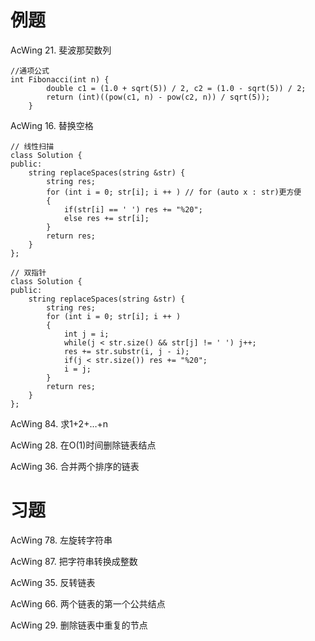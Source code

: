 # 例题
AcWing 21. 斐波那契数列
```
//通项公式
int Fibonacci(int n) {
        double c1 = (1.0 + sqrt(5)) / 2, c2 = (1.0 - sqrt(5)) / 2;
        return (int)((pow(c1, n) - pow(c2, n)) / sqrt(5));
    }
```
AcWing 16. 替换空格

```
// 线性扫描
class Solution {
public:
    string replaceSpaces(string &str) {
        string res;
        for (int i = 0; str[i]; i ++ ) // for (auto x : str)更方便
        {
            if(str[i] == ' ') res += "%20";
            else res += str[i];
        }
        return res;
    }
};
```
```
// 双指针
class Solution {
public:
    string replaceSpaces(string &str) {
        string res;
        for (int i = 0; str[i]; i ++ )
        {
            int j = i;
            while(j < str.size() && str[j] != ' ') j++;
            res += str.substr(i, j - i);
            if(j < str.size()) res += "%20";
            i = j;
        }
        return res;
    }
};
```

AcWing 84. 求1+2+…+n

AcWing 28. 在O(1)时间删除链表结点

AcWing 36. 合并两个排序的链表

# 习题
AcWing 78. 左旋转字符串

AcWing 87. 把字符串转换成整数

AcWing 35. 反转链表

AcWing 66. 两个链表的第一个公共结点

AcWing 29. 删除链表中重复的节点
